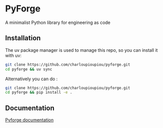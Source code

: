 # PyForge

A minimalist Python library for engineering as code

## Installation

The uv package manager is used to manage this repo, so you can install it with uv:

```bash
git clone https://github.com/charloupioupiou/pyforge.git
cd pyforge && uv sync
```

Alternatively you can do :
```bash
git clone https://github.com/charloupioupiou/pyforge.git
cd pyforge && pip install -e .
```

## Documentation

[Pyforge documentation](https://charloupioupiou.github.io/documentation/Projects/Pyforge/)
